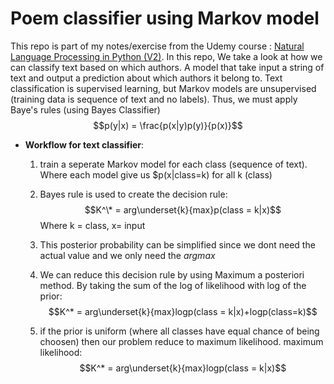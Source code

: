 # Poem classifier using Markov model

This repo is part of my notes/exercise from the Udemy course : [Natural Language Processing in Python (V2)](https://www.udemy.com/course/natural-language-processing-in-python/). In this repo, We take a look at how we can classify text based on which authors. A model that take input a string of text and output a prediction about which authors it belong to. Text classification is supervised learning, but Markov models are unsupervised (training data is sequence of text and no labels). Thus, we must apply Baye's rules (using Bayes Classifier) $$p(y|x) = \frac{p(x|y)p(y)}{p(x)}$$

- **Workflow for text classifier**: 
    1. train a seperate Markov model for each class (sequence of text). Where each model give us $p(x|class=k) for all k (class)
    2. Bayes rule is used to create the decision rule:
$$K^\* = arg\underset{k}{max}p(class = k|x)$$ Where k = class, x= input

    3. This posterior probability can be simplified since we dont need the actual value and we only need the $argmax$
    4. We can reduce this decision rule by using Maximum a posteriori method. By taking the sum of the log of likelihood with log of the prior: $$K^* = arg\underset{k}{max}logp(class = k|x)+logp(class=k)$$
    5. if the prior is uniform (where all classes have equal chance of being choosen) then our problem  reduce to maximum likelihood.
      maximum likelihood: $$K^* = arg\underset{k}{max}logp(class = k|x)$$
